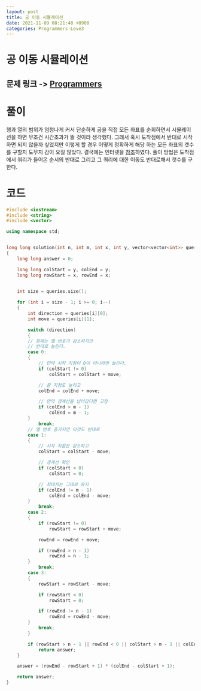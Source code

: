 ```yaml
---
layout: post
title: 공 이동 시뮬레이션
date: 2021-11-09 08:21:48 +0900
categories: Programmers-Leve3
---
```


# 공 이동 시뮬레이션
## 문제 링크 -> [Programmers](https://programmers.co.kr/learn/courses/30/lessons/87391?language=cpp)

# 풀이
행과 열의 범위가 엄청나게 커서 단순하게 공을 직접 모든 좌표를 순회하면서 시뮬레이션을 하면 무조건 시간초과가 뜰 것이라 생각했다. 그래서 혹시 도착점에서 반대로 시작하면 되지 않을까 싶었지만 이렇게 할 경우 어떻게 정확하게 해당 하는 모든 좌표의 갯수를 구할지 도무지 감이 오질 않았다. 결국에는 인터넷을 [참조](https://velog.io/@gkak1121/%ED%94%84%EB%A1%9C%EA%B7%B8%EB%9E%98%EB%A8%B8%EC%8A%A4-%EA%B3%B5-%EC%9D%B4%EB%8F%99-%EC%8B%9C%EB%AE%AC%EB%A0%88%EC%9D%B4%EC%85%98)하였다. 풀이 방법은 도착점에서 쿼리가 들어온 순서의 반대로 그리고 그 쿼리에 대한 이동도 반대로해서 갯수를 구한다.

# 코드
```c++
#include <iostream>
#include <string>
#include <vector>

using namespace std;


long long solution(int n, int m, int x, int y, vector<vector<int>> queries) 
{
    long long answer = 0;

    long long colStart = y, colEnd = y;
    long long rowStart = x, rowEnd = x;


    int size = queries.size();
    
    for (int i = size - 1; i >= 0; i--)
    {
        int direction = queries[i][0];
        int move = queries[i][1];

        switch (direction)
        {
        // 원래는 열 번호가 감소하지만
        // 반대로 늘린다.
        case 0:
        {
            // 만약 시작 지점이 0이 아니라면 늘린다.
            if (colStart != 0)
                colStart = colStart + move;

            // 끝 지점도 늘리고
            colEnd = colEnd + move;

            // 만약 경계선을 넘어갔다면 고정
            if (colEnd > m - 1)
                colEnd = m - 1;
        }
            break;
        // 열 번호 증가지만 이것도 반대로
        case 1:
        {
            // 시작 지점은 감소하고
            colStart = colStart - move;

            // 경계선 확인
            if (colStart < 0)
                colStart = 0;

            // 최대치는 그대로 유지
            if (colEnd != m - 1)
                colEnd = colEnd - move;
        }
            break;
        case 2:
        {
            if (rowStart != 0)
                rowStart = rowStart + move;

            rowEnd = rowEnd + move;

            if (rowEnd > n - 1)
                rowEnd = n - 1;
        }
            break;
        case 3:
        {
            rowStart = rowStart - move;

            if (rowStart < 0)
                rowStart = 0;

            if (rowEnd != n - 1)
                rowEnd = rowEnd - move;
        }
            break;
        }

        if (rowStart > n - 1 || rowEnd < 0 || colStart > m - 1 || colEnd < 0)
            return answer;
    }

    answer = (rowEnd - rowStart + 1) * (colEnd - colStart + 1);

    return answer;
}
```